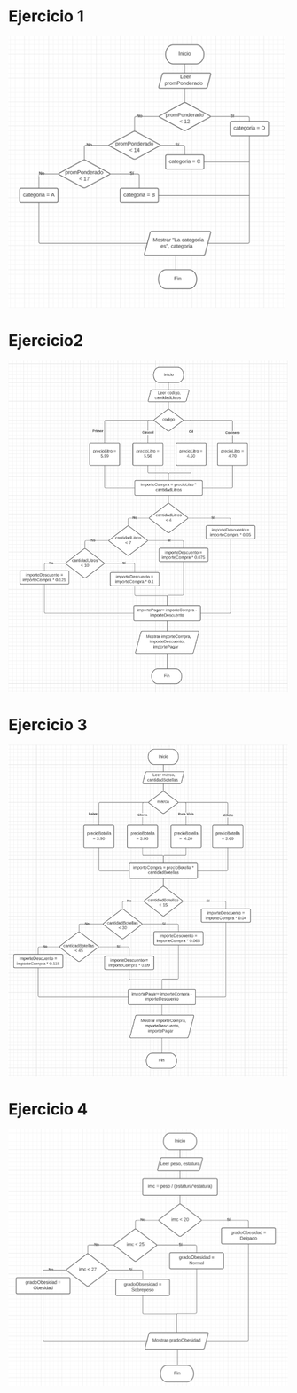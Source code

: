 # Ejercicio 1
<img src="./E1.png" width="500"/>


# Ejercicio2
![Diagrama de flujo E2](./E2.png)


# Ejercicio 3
![Diagrama de flujo E3](./E3.png)


# Ejercicio 4
![Diagrama de flujo E4](./E4.png)
